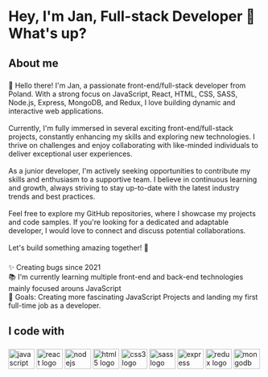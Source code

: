 <h1 align="left">Hey, I'm Jan, Full-stack Developer 👋 What's up?</h1>

###

<h2 align="left">About me</h2>

###

<p align="left">👋 Hello there! I'm Jan, a passionate front-end/full-stack developer from Poland. With a strong focus on JavaScript, React, HTML, CSS, SASS, Node.js, Express, MongoDB, and Redux, I love building dynamic and interactive web applications.<br><br>Currently, I'm fully immersed in several exciting front-end/full-stack projects, constantly enhancing my skills and exploring new technologies. I thrive on challenges and enjoy collaborating with like-minded individuals to deliver exceptional user experiences.<br><br>As a junior developer, I'm actively seeking opportunities to contribute my skills and enthusiasm to a supportive team. I believe in continuous learning and growth, always striving to stay up-to-date with the latest industry trends and best practices.<br><br>Feel free to explore my GitHub repositories, where I showcase my projects and code samples. If you're looking for a dedicated and adaptable developer, I would love to connect and discuss potential collaborations.<br><br>Let's build something amazing together! 🚀</p>

###

<p align="left">✨ Creating bugs since 2021<br>📚 I'm currently learning multiple front-end and back-end technologies mainly focused arouns JavaScript<br>🎯 Goals: Creating more fascinating JavaScript Projects and landing my first full-time job as a developer.</p>

###

<h2 align="left">I code with</h2>

###

<div align="left">
  <img src="https://cdn.jsdelivr.net/gh/devicons/devicon/icons/javascript/javascript-original.svg" height="40" width="52" alt="javascript logo"  />
  <img src="https://cdn.jsdelivr.net/gh/devicons/devicon/icons/react/react-original.svg" height="40" width="52" alt="react logo"  />
  <img src="https://cdn.jsdelivr.net/gh/devicons/devicon/icons/nodejs/nodejs-original.svg" height="40" width="52" alt="nodejs logo"  />
  <img src="https://cdn.jsdelivr.net/gh/devicons/devicon/icons/html5/html5-original.svg" height="40" width="52" alt="html5 logo"  />
  <img src="https://cdn.jsdelivr.net/gh/devicons/devicon/icons/css3/css3-original.svg" height="40" width="52" alt="css3 logo"  />
  <img src="https://cdn.jsdelivr.net/gh/devicons/devicon/icons/sass/sass-original.svg" height="40" width="52" alt="sass logo"  />
  <img src="https://cdn.jsdelivr.net/gh/devicons/devicon/icons/express/express-original.svg" height="40" width="52" alt="express logo"  />
  <img src="https://cdn.jsdelivr.net/gh/devicons/devicon/icons/redux/redux-original.svg" height="40" width="52" alt="redux logo"  />
  <img src="https://cdn.jsdelivr.net/gh/devicons/devicon/icons/mongodb/mongodb-original.svg" height="40" width="52" alt="mongodb logo"  />
</div>

###
